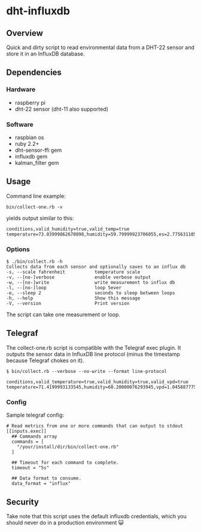 # dht-influxdb

## Overview

Quick and dirty script to read environmental data from a DHT-22 sensor and store it
in an InfluxDB database.

## Dependencies

### Hardware

* raspberry pi 
* dht-22 sensor (dht-11 also supported)

### Software

* raspbian os
* ruby 2.2+
* dht-sensor-ffi gem
* influxdb gem
* kalman_filter gem

## Usage

Command line example:
```
bin/collect-one.rb -v

```
yields output similar to this:
```
conditions,valid_humidity=true,valid_temp=true temperature=73.03999862670898,humidity=59.79999923706055,es=2.775631105221316,ea=1.659827379745962,vpd=1.115803725475354

```
### Options
```
$ ./bin/collect.rb -h
Collects data from each sensor and optionally saves to an influx db
-s, --scale fahrenheit           temperature scale
-v, --[no-]verbose               enable verbose output
-w, --[no-]write                 write measurement to influx db
-l, --[no-]loop                  loop 5ever
-e, --sleep 2                    seconds to sleep between loops
-h, --help                       Show this message
-V, --version                    Print version
```
The script can take one measurement or loop.

## Telegraf

The collect-one.rb script is compatible with the Telegraf exec plugin.  It outputs the
sensor data in InfluxDB line protocol (minus the timestamp because Telegraf chokes on it).

```
$ bin/collect.rb --verbose --no-write --format line-protocol

conditions,valid_temperature=true,valid_humidity=true,valid_vpd=true temperature=71.4199993133545,humidity=60.20000076293945,vpd=1.0458877756347904

```
### Config

Sample telegraf config:
```
# Read metrics from one or more commands that can output to stdout
[[inputs.exec]]
  ## Commands array
  commands = [
    "/your/install/dir/bin/collect-one.rb"
  ]

  ## Timeout for each command to complete.
  timeout = "5s"

  ## Data format to consume.
  data_format = "influx"

```

## Security

Take note that this script uses the default influxdb credentials, which you should
never do in a production environment :smiley_cat:

